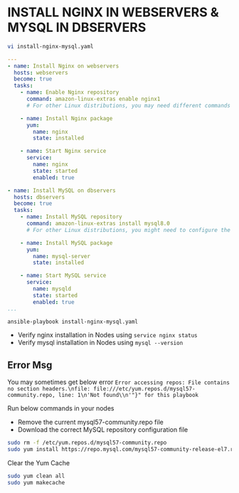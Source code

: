 # INSTALL NGINX IN WEBSERVERS & MYSQL IN DBSERVERS

```sh
vi install-nginx-mysql.yaml
```
```yaml
---
- name: Install Nginx on webservers
  hosts: webservers
  become: true
  tasks:
    - name: Enable Nginx repository
      command: amazon-linux-extras enable nginx1
      # For other Linux distributions, you may need different commands to enable the repo.

    - name: Install Nginx package
      yum:
        name: nginx
        state: installed

    - name: Start Nginx service
      service:
        name: nginx
        state: started
        enabled: true

- name: Install MySQL on dbservers
  hosts: dbservers
  become: true
  tasks:
    - name: Install MySQL repository
      command: amazon-linux-extras install mysql8.0
      # For other Linux distributions, you might need to configure the MySQL repo differently.

    - name: Install MySQL package
      yum:
        name: mysql-server
        state: installed

    - name: Start MySQL service
      service:
        name: mysqld
        state: started
        enabled: true
...
```
```sh
ansible-playbook install-nginx-mysql.yaml
```
* Verify nginx installation in Nodes using `service nginx status`
* Verify mysql installation in Nodes using `mysql --version`

## Error Msg
You may sometimes get below error
`Error accessing repos: File contains no section headers.\nfile: file:///etc/yum.repos.d/mysql57-community.repo, line: 1\n'Not found\\n'"}" for this playbook`

Run below commands in your nodes
* Remove the current mysql57-community.repo file
* Download the correct MySQL repository configuration file
```sh
sudo rm -f /etc/yum.repos.d/mysql57-community.repo
sudo yum install https://repo.mysql.com/mysql57-community-release-el7.rpm
```
Clear the Yum Cache
```sh
sudo yum clean all
sudo yum makecache
```

